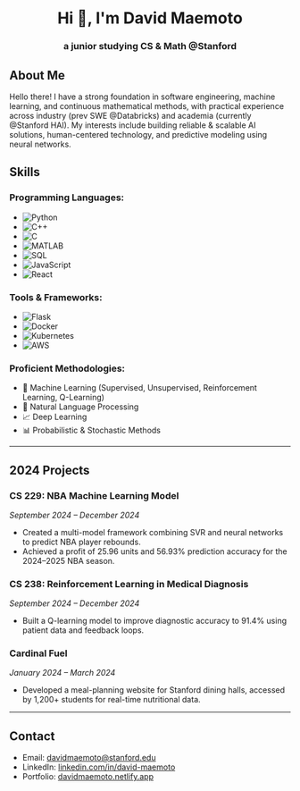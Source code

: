 
<h1 align="center">Hi 👋, I'm David Maemoto</h1>
<h3 align="center">a junior studying CS & Math @Stanford</h3>

## About Me
Hello there! I have a strong foundation in software engineering, machine learning, and continuous mathematical methods, with practical experience across industry (prev SWE @Databricks) and academia (currently @Stanford HAI). My interests include building reliable & scalable AI solutions, human-centered technology, and predictive modeling using neural networks. 

## Skills

### Programming Languages:
- ![Python](https://img.shields.io/badge/-Python-3776AB?logo=python&logoColor=white)
- ![C++](https://img.shields.io/badge/-C++-00599C?logo=cplusplus&logoColor=white)
- ![C](https://img.shields.io/badge/-C-A8B9CC?logo=c&logoColor=white)
- ![MATLAB](https://img.shields.io/badge/-MATLAB-0076A8?logo=mathworks&logoColor=white)
- ![SQL](https://img.shields.io/badge/-SQL-4479A1?logo=postgresql&logoColor=white)
- ![JavaScript](https://img.shields.io/badge/-JavaScript-F7DF1E?logo=javascript&logoColor=black)
- ![React](https://img.shields.io/badge/-ReactJs-61DAFB?logo=react&logoColor=white&style=for-the-badge)

### Tools & Frameworks:
- ![Flask](https://img.shields.io/badge/-Flask-000000?logo=flask&logoColor=white)
- ![Docker](https://img.shields.io/badge/-Docker-2496ED?logo=docker&logoColor=white)
- ![Kubernetes](https://img.shields.io/badge/-Kubernetes-326CE5?logo=kubernetes&logoColor=white)
- ![AWS](https://img.shields.io/badge/-AWS-232F3E?logo=amazonaws&logoColor=white)

### Proficient Methodologies:
- 🧠 Machine Learning (Supervised, Unsupervised, Reinforcement Learning, Q-Learning)
- 📖 Natural Language Processing
- 📈 Deep Learning
- 📊 Probabilistic & Stochastic Methods

---

## 2024 Projects

### CS 229: NBA Machine Learning Model
*September 2024 – December 2024*  
- Created a multi-model framework combining SVR and neural networks to predict NBA player rebounds.
- Achieved a profit of 25.96 units and 56.93% prediction accuracy for the 2024–2025 NBA season.  
  
### CS 238: Reinforcement Learning in Medical Diagnosis
*September 2024 – December 2024*  
- Built a Q-learning model to improve diagnostic accuracy to 91.4% using patient data and feedback loops.

### Cardinal Fuel
*January 2024 – March 2024*  
- Developed a meal-planning website for Stanford dining halls, accessed by 1,200+ students for real-time nutritional data.

---

## Contact
- Email: [davidmaemoto@stanford.edu](mailto:davidmaemoto@stanford.edu)
- LinkedIn: [linkedin.com/in/david-maemoto](http://linkedin.com/in/david-maemoto)
- Portfolio: [davidmaemoto.netlify.app](https://davidmaemoto.netlify.app/)
